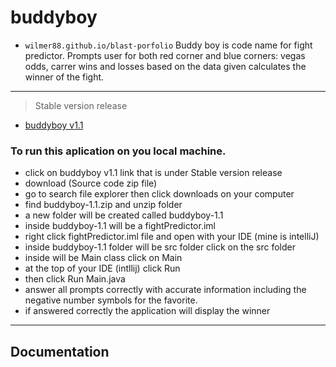# buddyboy
* `wilmer88.github.io/blast-porfolio`
Buddy boy is code name for fight predictor. Prompts user for both red corner and blue corners: vegas odds, carrer wins and losses based on the data given calculates the winner of the fight. 
---
> Stable version release
 - [buddyboy v1.1](https://github.com/wilmer88/buddyboy/releases/tag/v1.1)
### To run this aplication on you local machine.  
- click on buddyboy v1.1 link that is under Stable version release 
- download (Source code zip file)
- go to search file explorer then click downloads on your computer 
- find buddyboy-1.1.zip and unzip folder
- a new folder will be created called buddyboy-1.1 
- inside buddyboy-1.1 will be a fightPredictor.iml 
- right click fightPredictor.iml file and open with your IDE (mine is intelliJ)
- inside buddyboy-1.1 folder will be src folder click on the src folder 
- inside will be Main class click on Main 
- at the top of your IDE (intllij) click Run
- then click Run Main.java
- answer all prompts correctly with accurate information including the negative number symbols for the favorite.
- if answered correctly the application will display the winner
---
## Documentation

 


